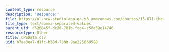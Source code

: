 ```yaml
---
content_type: resource
description: 'Resource:'
file: https://ol-ocw-studio-app-qa.s3.amazonaws.com/courses/15-071-the-analytics-edge-spring-2017/b7aa3ea7d1fcb58d70b89ae225669588_CPSData.csv
file_type: text/comma-separated-values
parent_uid: d628845f-dc26-781b-fce4-c58e39e14746
resourcetype: Other
title: CPSData.csv
uid: b7aa3ea7-d1fc-b58d-70b8-9ae225669588
---
```

